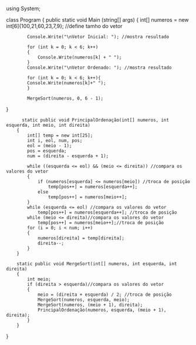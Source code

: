 using System;

class Program {
  public static void Main (string[] args) {
            int[] numeros = new int[6]{100,21,60,23,7,9}; //define tamho do vetor
    
            Console.Write("\nVetor Inicial: "); //mostra resultado
    
            for (int k = 0; k < 6; k++)
            {
                Console.Write(numeros[k] + " ");
            }
            Console.Write("\nVetor Ordenado: "); //mostra resultado
    
            for (int k = 0; k < 6; k++){
            Console.Write(numeros[k]+" ");
            }

            MergeSort(numeros, 0, 6 - 1);
  }

          static public void PrincipalOrdenação(int[] numeros, int esquerda, int meio, int direita)
        {
            int[] temp = new int[25];
            int i, eol, num, pos;
            eol = (meio - 1);
            pos = esquerda;
            num = (direita - esquerda + 1);

            while ((esquerda <= eol) && (meio <= direita)) //compara os valores do vetor
            {
                if (numeros[esquerda] <= numeros[meio]) //troca de posição
                    temp[pos++] = numeros[esquerda++];
                else
                    temp[pos++] = numeros[meio++];
            }
            while (esquerda <= eol) //compara os valores do vetor
                temp[pos++] = numeros[esquerda++]; //troca de posição
            while (meio <= direita)//compara os valores do vetor
                temp[pos++] = numeros[meio++];//troca de posição
            for (i = 0; i < num; i++)
            {
                numeros[direita] = temp[direita];
                direita--;
            }
        }

        static public void MergeSort(int[] numeros, int esquerda, int direita)
        {
            int meio;
            if (direita > esquerda)//compara os valores do vetor
            {
                meio = (direita + esquerda) / 2; //troca de posição
                MergeSort(numeros, esquerda, meio);
                MergeSort(numeros, (meio + 1), direita);
                PrincipalOrdenação(numeros, esquerda, (meio + 1), direita);
            }
        }
}
